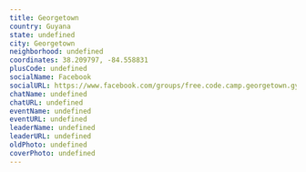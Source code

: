 ```yaml
---
title: Georgetown
country: Guyana
state: undefined
city: Georgetown
neighborhood: undefined
coordinates: 38.209797, -84.558831
plusCode: undefined
socialName: Facebook
socialURL: https://www.facebook.com/groups/free.code.camp.georgetown.gy
chatName: undefined
chatURL: undefined
eventName: undefined
eventURL: undefined
leaderName: undefined
leaderURL: undefined
oldPhoto: undefined
coverPhoto: undefined
---
```


